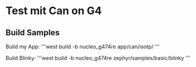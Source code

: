 # Test mit Can on  G4 

## Build Samples
Build my App:
'''west build -b nucleo_g474re app/can/isotp/ '''


Build Blinky:
'''west build -b nucleo_g474re zephyr/samples/basic/blinky '''

